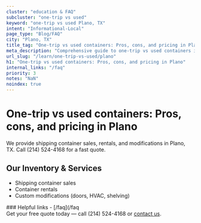 ```yaml
---
cluster: "education & FAQ"
subcluster: "one-trip vs used"
keyword: "one-trip vs used Plano, TX"
intent: "Informational-Local"
page_type: "Blog/FAQ"
city: "Plano, TX"
title_tag: "One-trip vs used containers: Pros, cons, and pricing in Plano | LC Container"
meta_description: "Comprehensive guide to one-trip vs used containers in Plano. Local since 2003. Call (214) 524-4168 for quotes."
url_slug: "/learn/one-trip-vs-used/plano"
h1: "One-trip vs used containers: Pros, cons, and pricing in Plano"
internal_links: "/faq"
priority: 3
notes: "NaN"
noindex: true
---
```


# One-trip vs used containers: Pros, cons, and pricing in Plano

We provide shipping container sales, rentals, and modifications in Plano, TX. Call (214) 524-4168 for a fast quote.

## Our Inventory & Services
- Shipping container sales
- Container rentals
- Custom modifications (doors, HVAC, shelving)

<div data-section="internal-links">
### Helpful links
- [/faq](/faq
</div>

<div data-section="cta">
Get your free quote today — call (214) 524-4168 or <a href="/contact">contact us</a>.
</div>

<script type="application/ld+json">{"@context":"https://schema.org","@type":"FAQPage","mainEntity":[{"@type":"Question","name":"How much does delivery cost in Plano, TX?","acceptedAnswer":{"@type":"Answer","text":"Delivery costs vary by distance and container size. Most deliveries in Plano, TX range from $150-$300. Call (214) 524-4168 for an exact quote based on your specific location."}},{"@type":"Question","name":"Do you offer financing or payment plans?","acceptedAnswer":{"@type":"Answer","text":"We accept major credit cards, checks, and can discuss commercial terms for bulk purchases. Call (214) 524-4168 to discuss options."}},{"@type":"Question","name":"Can you customize containers in Plano, TX?","acceptedAnswer":{"@type":"Answer","text":"Yes — we perform modifications like doors, HVAC, insulation, and shelving. Request a custom quote at (214) 524-4168 or via our contact form."}}]}</script>
